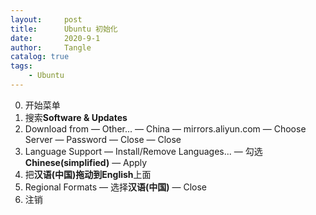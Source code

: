 ```yaml
---
layout:     post
title:      Ubuntu 初始化
date:       2020-9-1
author:     Tangle
catalog: true
tags:
    - Ubuntu
---
```


0. 开始菜单
0. 搜索**Software & Updates**
0. Download from — Other... — China — mirrors.aliyun.com — Choose Server — Password — Close — Close
0. Language Support — Install/Remove Languages... — 勾选**Chinese(simplified)** — Apply
0. 把**汉语(中国)**拖动到**English**上面
0. Regional Formats — 选择**汉语(中国)** — Close
0. 注销
